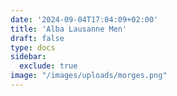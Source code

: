 ```yaml
---
date: '2024-09-04T17:04:09+02:00'
title: 'Alba Lausanne Men'
draft: false
type: docs
sidebar:
  exclude: true
image: "/images/uploads/morges.png"
---
```

